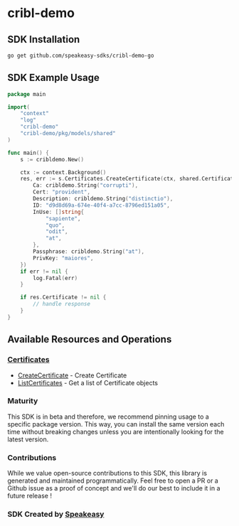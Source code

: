 # cribl-demo

<!-- Start SDK Installation -->
## SDK Installation

```bash
go get github.com/speakeasy-sdks/cribl-demo-go
```
<!-- End SDK Installation -->

## SDK Example Usage
<!-- Start SDK Example Usage -->
```go
package main

import(
	"context"
	"log"
	"cribl-demo"
	"cribl-demo/pkg/models/shared"
)

func main() {
    s := cribldemo.New()

    ctx := context.Background()
    res, err := s.Certificates.CreateCertificate(ctx, shared.Certificate{
        Ca: cribldemo.String("corrupti"),
        Cert: "provident",
        Description: cribldemo.String("distinctio"),
        ID: "d9d8d69a-674e-40f4-a7cc-8796ed151a05",
        InUse: []string{
            "sapiente",
            "quo",
            "odit",
            "at",
        },
        Passphrase: cribldemo.String("at"),
        PrivKey: "maiores",
    })
    if err != nil {
        log.Fatal(err)
    }

    if res.Certificate != nil {
        // handle response
    }
}
```
<!-- End SDK Example Usage -->

<!-- Start SDK Available Operations -->
## Available Resources and Operations


### [Certificates](docs/sdks/certificates/README.md)

* [CreateCertificate](docs/sdks/certificates/README.md#createcertificate) - Create Certificate
* [ListCertificates](docs/sdks/certificates/README.md#listcertificates) - Get a list of Certificate objects
<!-- End SDK Available Operations -->

### Maturity

This SDK is in beta and therefore, we recommend pinning usage to a specific package version.
This way, you can install the same version each time without breaking changes unless you are intentionally
looking for the latest version.

### Contributions

While we value open-source contributions to this SDK, this library is generated and maintained programmatically.
Feel free to open a PR or a Github issue as a proof of concept and we'll do our best to include it in a future release !

### SDK Created by [Speakeasy](https://docs.speakeasyapi.dev/docs/using-speakeasy/client-sdks)
